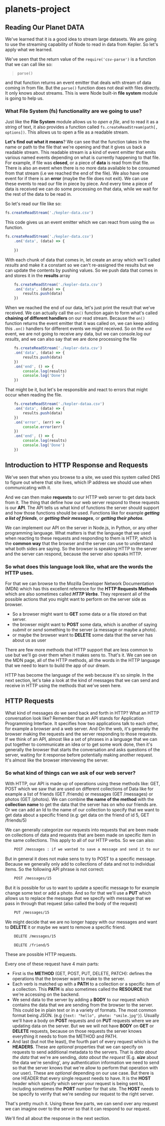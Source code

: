 # planets-project

## Reading Our Planet DATA

We've learned that it is a good idea to stream large datasets. We are going to use the streaming capability of Node to read in data from Kepler. So let's apply what we learned.

We've seen that the return value of the `require('csv-parse')` is a function that we can call like so:

> `parse()`

and that function returns an event emitter that deals with stream of data coming in from file. But the `parse()` function does not deal with files directly. It only knows about streams. This is were Node built-in **file system** module is going to help us.

### What File System (fs) functionality are we going to use?

Just like the **File System** module allows us to _open a file_, and to read it as a string of text, it also provides a function called `fs.createReadStream(path[, options])`. This allows us to open a file as a readable stream.

**Let's find out what it means**? We can see that the function takes in the name or path to the file that we're opening and that it gives us back a readable stream. This readable stream is a kind of event emitter that emits various named events depending on what is currently happening to that file. For example, if file was **closed**, or a piece of **data** is read from that file. There is also an event when there is no more data available to be consumed from that stream (i.e we reached the end of the file). We also have one event for if there is an **error** (maybe the file does not exit). We can use these events to read our file in piece by piece. And every time a piece of data is received we can do some processing on that data, while we wait for the rest of the data to be read in.

So let's read our file like so:

```js
fs.createReadStream('./kepler-data.csv')
```
This code gives us an event emitter which we can react from using the `on` function.

```js
fs.createReadStream('./kepler-data.csv')
    .on('data', (data) => {
        
    })
```

With each chunk of data that comes in, let create an array which we'll called _results_ and make it a constant so we can't re-assigned the results but we can update the contents by pushing values. So we push data that comes in and stores it in the **results** array

```js
    fs.createReadStream('./kepler-data.csv')
    .on('data', (data) => {
        results.push(data)
    })
```

When we reached the end of our data, let's just print the result that we've received. We can actually call the `on()` function again to form what's called  **chaining of different handlers** on our read stream. Because the `on()` function returns the event emitter that it was called on, we can keep adding this `.on()` handlers for different events we might received. So on the `end` event, we are not going to receive any data, but we can console.log our _results_, and we can also say that we are done processing the file 

```js
    fs.createReadStream('./kepler-data.csv')
    .on('data', (data) => {
        results.push(data)
    })
    .on('end', () => {
        console.log(results)
        console.log('Done')
    })
```

That might be it, but let's be responsible and react to errors that might occur when reading the file.

```js
    fs.createReadStream('./kepler-dataa.csv')
    .on('data', (data) => {
        results.push(data)
    })
    .on('error', (err) => {
        console.error(err)
    })
    .on('end', () => {
        console.log(results)
        console.log('Done')
    })
```

## Introduction to HTTP Response and Requests

We've seen that when you browse to a site, we used this system called DNS to figure out where that site lives, which IP address we should use when communicating with it.

And we can then make **requests** to our HTTP web server to get data back from it. The thing that define how our web server respond to these requests is our **API**. The API tells us what kind of functions the server should support and how those functions should be used. Functions like for example **_getting a list of friends_**, or **_getting their messages_**, or **_getting their photos_**.

We can implement our API on the server in Node.js, in Python, or any other programming language. What matters is that the language that we used when reacting to these requests and responding to them is HTTP, which is the **common way** that the browser and the server can use to understand what both sides are saying. So the browser is speaking HTTP to the server and the server can respond, because the server also speaks HTTP.

### So what does this language look like, what are the words the HTTP uses.

For that we can browse to the Mozilla Developer Network Documentation (MDN) which has this excellent reference for the **HTTP Requests Methods** which are also sometimes called **_HTTP Verbs_**. They represent all of the possible actions that you might want to perform on the server side as browser.

- So a browser might want to **GET** some data or a file stored on that server.
- the browser might want to **POST** some data, which is another of saying _submit_ or _send_ something to the server (a message or maybe a photo).
- or maybe the browser want to **DELETE** some data that the server has about us as user

There are few more methods that HTTP support that are less common to use but we'll go over them when it makes sens to. That's it. We can see on the MDN page, all of the HTTP methods, all the words in the HTTP language that we need to learn to build the app of our dream.

HTTP has become the language of the web because it's so simple. In the next section, let's take a look at the kind of messages that we can send and receive in HTTP using the methods that we've seen here.


## HTTP Requests

What kind of messages do we send back and forth in HTTP? What an HTTP conversation look like? Remember that an API stands for Application Programming Interface. It specifies how two applications talk to each other, for example a browser and a web server. And On the web, it's generally the browser making the requests and the server responding to those requests. If we think of an API, almost like a set of phrases in a language that we can put together to communicate an idea or to get some work done, then it's generally the browser that starts the conversation and asks questions of the server, waiting for it response before potentially making another request. It's almost like the browser interviewing the server.

### So what kind of things can we ask of our web server?

With HTTP, our API is made up of operations using these methods like: GET, POST which we saw that are used on different collections of Data like for example a list of friends (GET /friends) or messages (GET /messages) or photos (GET /photos). We can combine **the name of the method** with the **collection name** to get the data that the server has on who our friends are. Or we can add an Id to the name of our collection to specify that we want to get data about a specific friend (e.g: get data on the friend of id 5, GET /friends/5)

We can generally categorize our requests into requests that are been made on collections of data and requests that are been made on specific item in the same collections. This apply to all of our HTTP verbs. So we can also:

```bash
    POST /messages : if we wanted to save a message and send it to our friends
```

But in general it does not make sens to try to POST to a specific message. Because we  generally only add to collections of data and not to individual items. So the following API phrase is not correct:

```bash
    POST /messages/15
```

But it is possible for us to want to update a specific message to for example change some text or add a photo. And so for that we'll use a **PUT** which allows us to replace the message that we specify with message that we pass in through that request (also called the body of the request)

```bash
    PUT /messages/15
```

We might decide that we are no longer happy with our messages and want to **DELETE** it or maybe we want to remove a specific friend.

```bash
    DELETE /messages/15

    DELETE /friend/5
```

These are possible HTTP requests.

Every one of these request have 4 main parts:

- First is the **METHOD** (GET, POST, PUT, DELETE, PATCH): defines the operations that the browser want to make to the server.
- Each verb is matched up with a **PATH** to a collection or a specific item of a collection. This **PATH** is also sometimes called the **RESOURCE** that we're accessing on the backend.
- We send data to the server by adding a **BODY** to our request which contains the data that we are sending from the browser to the server. This could be in plain text or in a variety of formats. The most common format being JSON. (e.g `{text: "hello", photo: "smile.jpg"}`). Usually we'll have a body on **POST** requests and on **PUT** requests where we are updating data on the server. But we we will not have **BODY** on **GET** or **DELETE** requests, because on those requests the server knows everything it needs to from the METHOD and PATH.
- And last (but not the least), the fourth part of every request which is the **HEADERS**. These are _optional_ properties that we can specify on requests to send additional metadata to the servers. That is _data about the data_ that we're are sending, _data about the request_ (E.g. _**size**_ about the data we're sending', any authentication information we need to send so that the server knows that we're allow to perform that operation with our user). These are _optional_ depending on our use case. But there is one HEADER that every single request needs to have. It is the **HOST** header which specify which server your request is being sent to, including sometimes the **PORT** number for that site. The **HOST** needs to be specify to verify that we're sending our request to the right server.

That's pretty much it. Using these few  parts, we can send over any request we can imagine over to the server so that it can respond to our request.

We'll find all about the response in the next section.
